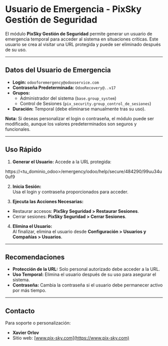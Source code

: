 # Usuario de Emergencia - PixSky Gestión de Seguridad

El módulo **PixSky Gestión de Seguridad** permite generar un usuario de emergencia temporal para acceder al sistema en situaciones críticas. Este usuario se crea al visitar una URL protegida y puede ser eliminado después de su uso.

---

## Datos del Usuario de Emergencia

- **Login:** `odooforemergency@odooservice.com`  
- **Contraseña Predeterminada:** `OdooRecovery@..v17`  
- **Grupos:**  
  - Administrador del sistema (`base.group_system`)  
  - Control de Sesiones (`pix_security.group_control_de_sesiones`)  
- **Duración:** Temporal (debe eliminarse manualmente tras su uso).  

**Nota:** Si deseas personalizar el login o contraseña, el módulo puede ser modificado, aunque los valores predeterminados son seguros y funcionales.

---

## Uso Rápido

1. **Generar el Usuario:**
   Accede a la URL protegida:

https://<tu_dominio_odoo>/emergency/odoo/help/secure/484290/99uu34u0uf9

2. **Inicia Sesión:**  
Usa el login y contraseña proporcionados para acceder.

3. **Ejecuta las Acciones Necesarias:**  
- Restaurar accesos: **PixSky Seguridad > Restaurar Sesiones**.  
- Cerrar sesiones: **PixSky Seguridad > Cerrar Sesiones**.

4. **Elimina el Usuario:**  
Al finalizar, elimina el usuario desde **Configuración > Usuarios y Compañías > Usuarios**.

---

## Recomendaciones

- **Protección de la URL:** Solo personal autorizado debe acceder a la URL.
- **Uso Temporal:** Elimina el usuario después de su uso para asegurar el sistema.
- **Contraseña:** Cambia la contraseña si el usuario debe permanecer activo por más tiempo.

---

## Contacto

Para soporte o personalización:  
- **Xavier Orlov**    
- Sitio web: [www.pix-sky.com](https://www.pix-sky.com)



